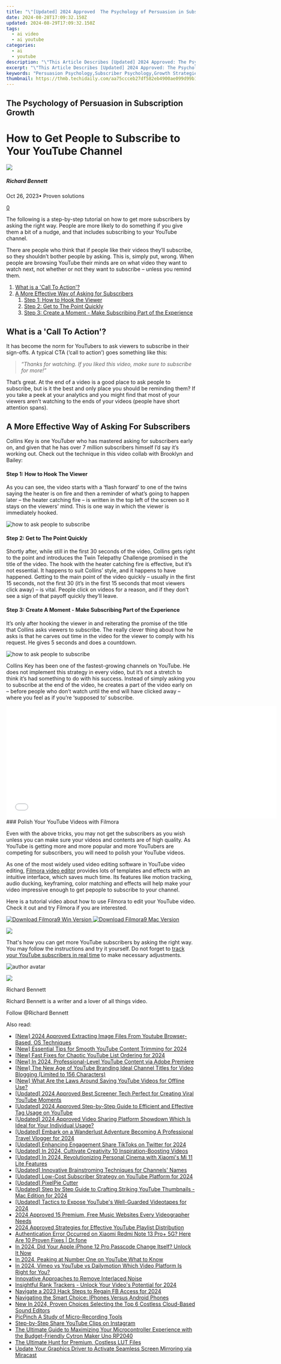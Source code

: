 ```yaml
---
title: "\"[Updated] 2024 Approved  The Psychology of Persuasion in Subscription Growth\""
date: 2024-08-28T17:09:32.150Z
updated: 2024-08-29T17:09:32.150Z
tags:
  - ai video
  - ai youtube
categories:
  - ai
  - youtube
description: "\"This Article Describes [Updated] 2024 Approved: The Psychology of Persuasion in Subscription Growth\""
excerpt: "\"This Article Describes [Updated] 2024 Approved: The Psychology of Persuasion in Subscription Growth\""
keywords: "Persuasion Psychology,Subscriber Psychology,Growth Strategies,Behavioral Influence,Subscribe Effects,Conversion Techniques,Revenue Expansion"
thumbnail: https://thmb.techidaily.com/aa75ccceb27df582eb4900ae099d99b1731677ace1a8dcb38cd4f8698fb9bdda.jpg
---
```


## The Psychology of Persuasion in Subscription Growth

# How to Get People to Subscribe to Your YouTube Channel

![](https://images.wondershare.com/filmora/article-images/richard-bennett.jpg)

##### Richard Bennett

 Oct 26, 2023• Proven solutions

[0](#commentsBoxSeoTemplate)

The following is a step-by-step tutorial on how to get more subscribers by asking the right way. People are more likely to do something if you give them a bit of a nudge, and that includes subscribing to your YouTube channel.

There are people who think that if people like their videos they’ll subscribe, so they shouldn’t bother people by asking. This is, simply put, wrong. When people are browsing YouTube their minds are on what video they want to watch next, not whether or not they want to subscribe – unless you remind them.

1. [What is a 'Call To Action'?](#cta)
2. [A More Effective Way of Asking for Subscribers](#betterway)  
   1. [Step 1: How to Hook the Viewer](#hook)  
   2. [Step 2: Get to The Point Quickly](#point)  
   3. [Step 3: Create a Moment - Make Subscribing Part of the Experience](#moment)

## What is a 'Call To Action'?

It has become the norm for YouTubers to ask viewers to subscribe in their sign-offs. A typical CTA (‘call to action’) goes something like this:

> _“Thanks for watching. If you liked this video, make sure to subscribe for more!”_

That’s great. At the end of a video is a good place to ask people to subscribe, but is it the best and only place you should be reminding them? If you take a peek at your analytics and you might find that most of your viewers aren’t watching to the ends of your videos (people have short attention spans).

## A More Effective Way of Asking For Subscribers

Collins Key is one YouTuber who has mastered asking for subscribers early on, and given that he has over 7 million subscribers himself I’d say it’s working out. Check out the technique in this video collab with Brooklyn and Bailey:

#### Step 1: How to Hook The Viewer

As you can see, the video starts with a ‘flash forward’ to one of the twins saying the heater is on fire and then a reminder of what’s going to happen later – the heater catching fire – is written in the top left of the screen so it stays on the viewers' mind. This is one way in which the viewer is immediately hooked.

![ how to ask people to subscribe](https://images.wondershare.com/filmora/article-images/ask-people-to-subscribe-by-hook.jpg)

#### Step 2: Get to The Point Quickly

Shortly after, while still in the first 30 seconds of the video, Collins gets right to the point and introduces the Twin Telepathy Challenge promised in the title of the video. The hook with the heater catching fire is effective, but it’s not essential. It happens to suit Collins’ style, and it happens to have happened. Getting to the main point of the video quickly – usually in the first 15 seconds, not the first 30 (it’s in the first 15 seconds that most viewers click away) – is vital. People click on videos for a reason, and if they don’t see a sign of that payoff quickly they’ll leave.

#### Step 3: Create A Moment - Make Subscribing Part of the Experience

It’s only after hooking the viewer in and reiterating the promise of the title that Collins asks viewers to subscribe. The really clever thing about how he asks is that he carves out time in the video for the viewer to comply with his request. He gives 5 seconds and does a countdown.

![ how to ask people to subscribe](https://images.wondershare.com/filmora/article-images/ask-people-to-subscribe-in-perfect-moment.jpg)

Collins Key has been one of the fastest-growing channels on YouTube. He does not implement this strategy in every video, but it’s not a stretch to think it’s had something to do with his success. Instead of simply asking you to subscribe at the end of the video, he creates a part of the video early on – before people who don’t watch until the end will have clicked away – where you feel as if you’re ‘supposed to’ subscribe.

<!-- affiliate ads begin -->
<iframe id="iframe_672" src="//a.impactradius-go.com/gen-ad-code/5597632/1959812/17834/" width="720" height="300" scrolling="no" frameborder="0" marginheight="0" marginwidth="0"></iframe>
<!-- affiliate ads end -->
### Polish Your YouTube Videos with Filmora

Even with the above tricks, you may not get the subscribers as you wish unless you can make sure your videos and contents are of high quality. As YouTube is getting more and more popular and more YouTubers are competing for subscribers, you will need to polish your YouTube videos.

As one of the most widely used video editing software in YouTube video editing, [Filmora video editor](https://tools.techidaily.com/wondershare/filmora/download/) provides lots of templates and effects with an intuitive interface, which saves much time. Its features like motion tracking, audio ducking, keyframing, color matching and effects will help make your video impressive enough to get pepople to subscribe to your channel.

Here is a tutorial video about how to use Filmora to edit your YouTube video. Check it out and try Filmora if you are interested.

[![Download Filmora9 Win Version](https://images.wondershare.com/filmora/guide/download-btn-win.jpg) ](https://tools.techidaily.com/wondershare/filmora/download/) [![Download Filmora9 Mac Version](https://images.wondershare.com/filmora/guide/download-btn-mac.jpg) ](https://tools.techidaily.com/wondershare/filmora/download/)

<!-- affiliate ads begin -->
<a href="https://shop.systoolsgroup.com/affiliate.php?ACCOUNT=SYSTOOBY&AFFILIATE=108875&PATH=https%3A%2F%2Fwww.systoolsgroup.com%3FAFFILIATE%3D108875%26RESOURCE%3D%2BSysTools%2BPDF%2BUnlocker"><img src="https://www.systoolsgroup.com/box/pdf-unlocker.png" border="0"></a>
<!-- affiliate ads end -->
That's how you can get more YouTube subscribers by asking the right way. You may follow the instructions and try it yourself. Do not forget to [track your YouTube subscribers in real time](https://tools.techidaily.com/wondershare/filmora/download/) to make necessary adjustments.

![author avatar](https://images.wondershare.com/filmora/article-images/richard-bennett.jpg)

<!-- affiliate ads begin -->
<a href="https://store.nero.com/order/checkout.php?PRODS=42296985&QTY=1&AFFILIATE=108875&CART=1"><img src="https://secure.avangate.com/images/merchant/9cea886b9f44a3c2df1163730ab64994/products/copy_nero_burning_rom_cart.png" border="0">
</a>
<!-- affiliate ads end -->
Richard Bennett

Richard Bennett is a writer and a lover of all things video.

Follow @Richard Bennett


<ins class="adsbygoogle"
     style="display:block"
     data-ad-format="autorelaxed"
     data-ad-client="ca-pub-7571918770474297"
     data-ad-slot="1223367746"></ins>



<ins class="adsbygoogle"
     style="display:block"
     data-ad-client="ca-pub-7571918770474297"
     data-ad-slot="8358498916"
     data-ad-format="auto"
     data-full-width-responsive="true"></ins>

<span class="atpl-alsoreadstyle">Also read:</span>
<div><ul>
<li><a href="https://youtube-blog.techidaily.com/024-approved-extracting-image-files-from-youtube-browser-based-os-techniques/"><u>[New] 2024 Approved  Extracting Image Files From Youtube  Browser-Based, OS Techniques</u></a></li>
<li><a href="https://youtube-docs.techidaily.com/ssential-tips-for-smooth-youtube-content-trimming-for-2024/"><u>[New] Essential Tips for Smooth YouTube Content Trimming for 2024</u></a></li>
<li><a href="https://youtube-docs.techidaily.com/ast-fixes-for-chaotic-youtube-list-ordering-for-2024/"><u>[New] Fast Fixes for Chaotic YouTube List Ordering for 2024</u></a></li>
<li><a href="https://youtube-docs.techidaily.com/n-2024-professional-level-youtube-content-via-adobe-premiere/"><u>[New] In 2024, Professional-Level YouTube Content via Adobe Premiere</u></a></li>
<li><a href="https://youtube-docs.techidaily.com/he-new-age-of-youtube-branding-ideal-channel-titles-for-video-blogging-limited-to-156-characters/"><u>[New] The New Age of YouTube Branding  Ideal Channel Titles for Video Blogging (Limited to 156 Characters)</u></a></li>
<li><a href="https://youtube-docs.techidaily.com/hat-are-the-laws-around-saving-youtube-videos-for-offline-use/"><u>[New] What Are the Laws Around Saving YouTube Videos for Offline Use?</u></a></li>
<li><a href="https://youtube-docs.techidaily.com/ed-2024-approved-best-screener-tech-perfect-for-creating-viral-youtube-moments/"><u>[Updated] 2024 Approved  Best Screener Tech  Perfect for Creating Viral YouTube Moments</u></a></li>
<li><a href="https://youtube-docs.techidaily.com/ed-2024-approved-step-by-step-guide-to-efficient-and-effective-tag-usage-on-youtube/"><u>[Updated] 2024 Approved  Step-by-Step Guide to Efficient and Effective Tag Usage on YouTube</u></a></li>
<li><a href="https://youtube-docs.techidaily.com/ed-2024-approved-video-sharing-platform-showdown-which-is-ideal-for-your-individual-usage/"><u>[Updated] 2024 Approved  Video Sharing Platform Showdown  Which Is Ideal for Your Individual Usage?</u></a></li>
<li><a href="https://youtube-docs.techidaily.com/ed-embark-on-a-wanderlust-adventure-becoming-a-professional-travel-vlogger-for-2024/"><u>[Updated] Embark on a Wanderlust Adventure  Becoming A Professional Travel Vlogger for 2024</u></a></li>
<li><a href="https://twitter-videos.techidaily.com/updated-enhancing-engagement-share-tiktoks-on-twitter-for-2024/"><u>[Updated] Enhancing Engagement  Share TikToks on Twitter for 2024</u></a></li>
<li><a href="https://youtube-docs.techidaily.com/ed-in-2024-cultivate-creativity-10-inspiration-boosting-videos/"><u>[Updated] In 2024, Cultivate Creativity  10 Inspiration-Boosting Videos</u></a></li>
<li><a href="https://screen-capture.techidaily.com/updated-in-2024-revolutionizing-personal-cinema-with-xiaomis-mi-11-lite-features/"><u>[Updated] In 2024, Revolutionizing Personal Cinema with Xiaomi's Mi 11 Lite Features</u></a></li>
<li><a href="https://youtube-docs.techidaily.com/ed-innovative-brainstroming-techniques-for-channels-names/"><u>[Updated] Innovative Brainstroming Techniques for Channels' Names</u></a></li>
<li><a href="https://youtube-docs.techidaily.com/ed-low-cost-subscriber-strategy-on-youtube-platform-for-2024/"><u>[Updated] Low-Cost Subscriber Strategy on YouTube Platform for 2024</u></a></li>
<li><a href="https://youtube-docs.techidaily.com/ed-pixelpie-cutter/"><u>[Updated] PixelPie Cutter</u></a></li>
<li><a href="https://youtube-docs.techidaily.com/ed-step-by-step-guide-to-crafting-striking-youtube-thumbnails-mac-edition-for-2024/"><u>[Updated] Step by Step Guide to Crafting Striking YouTube Thumbnails - Mac Edition for 2024</u></a></li>
<li><a href="https://youtube-docs.techidaily.com/ed-tactics-to-expose-youtubes-well-guarded-videotapes-for-2024/"><u>[Updated] Tactics to Expose YouTube's Well-Guarded Videotapes for 2024</u></a></li>
<li><a href="https://youtube-docs.techidaily.com/approved-15-premium-free-music-websites-every-videographer-needs/"><u>2024 Approved  15 Premium, Free Music Websites Every Videographer Needs</u></a></li>
<li><a href="https://youtube-docs.techidaily.com/approved-strategies-for-effective-youtube-playlist-distribution/"><u>2024 Approved  Strategies for Effective YouTube Playlist Distribution</u></a></li>
<li><a href="https://howto.techidaily.com/authentication-error-occurred-on-xiaomi-redmi-note-13-proplus-5g-here-are-10-proven-fixes-drfone-by-drfone-fix-android-problems-fix-android-problems/"><u>Authentication Error Occurred on Xiaomi Redmi Note 13 Pro+ 5G? Here Are 10 Proven Fixes | Dr.fone</u></a></li>
<li><a href="https://ios-unlock.techidaily.com/in-2024-did-your-apple-iphone-12-pro-passcode-change-itself-unlock-it-now-by-drfone-ios/"><u>In 2024, Did Your Apple iPhone 12 Pro Passcode Change Itself? Unlock It Now</u></a></li>
<li><a href="https://youtube-docs.techidaily.com/24-peaking-at-number-one-on-youtube-what-to-know/"><u>In 2024, Peaking at Number One on YouTube  What to Know</u></a></li>
<li><a href="https://youtube-docs.techidaily.com/24-vimeo-vs-youtube-vs-dailymotion-which-video-platform-is-right-for-you/"><u>In 2024, Vimeo vs YouTube vs Dailymotion  Which Video Platform Is Right for You?</u></a></li>
<li><a href="https://data-wizards.techidaily.com/innovative-approaches-to-remove-interlaced-noise/"><u>Innovative Approaches to Remove Interlaced Noise</u></a></li>
<li><a href="https://youtube-docs.techidaily.com/htful-rank-trackers-unlock-your-videos-potential-for-2024/"><u>Insightful Rank Trackers - Unlock Your Video's Potential for 2024</u></a></li>
<li><a href="https://facebook-videos.techidaily.com/navigate-a-2023-hack-steps-to-regain-fb-access-for-2024/"><u>Navigate a 2023 Hack  Steps to Regain FB Access for 2024</u></a></li>
<li><a href="https://buynow-info.techidaily.com/navigating-the-smart-choice-iphones-versus-android-phones/"><u>Navigating the Smart Choice: IPhones Versus Android Phones</u></a></li>
<li><a href="https://audio-editing.techidaily.com/new-in-2024-proven-choices-selecting-the-top-6-costless-cloud-based-sound-editors/"><u>New In 2024, Proven Choices Selecting the Top 6 Costless Cloud-Based Sound Editors</u></a></li>
<li><a href="https://screen-capture.techidaily.com/picpinch-a-study-of-micro-recording-tools/"><u>PicPinch  A Study of Micro-Recording Tools</u></a></li>
<li><a href="https://youtube-docs.techidaily.com/by-step-share-youtube-clips-on-instagram/"><u>Step-by-Step  Share YouTube Clips on Instagram</u></a></li>
<li><a href="https://hardware-reviews.techidaily.com/the-ultimate-guide-to-maximizing-your-microcontroller-experience-with-the-budget-friendly-cytron-maker-uno-rp2040/"><u>The Ultimate Guide to Maximizing Your Microcontroller Experience with the Budget-Friendly Cytron Maker Uno RP2040</u></a></li>
<li><a href="https://extra-lessons.techidaily.com/the-ultimate-hunt-for-premium-costless-lut-files/"><u>The Ultimate Hunt for Premium, Costless LUT Files</u></a></li>
<li><a href="https://common-error.techidaily.com/update-your-graphics-driver-to-activate-seamless-screen-mirroring-via-miracast/"><u>Update Your Graphics Driver to Activate Seamless Screen Mirroring via Miracast</u></a></li>
</ul></div>
